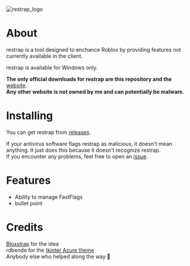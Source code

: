 ![restrap_logo](https://github.com/user-attachments/assets/5f9291a5-f801-4a77-bc5e-cb65435f9245)

# About

restrap is a tool designed to enchance Roblox by providing features not currently available in the client.

restrap is available for Windows only.

**The only official downloads for restrap are this repository and the** [website](https://sites.google.com/view/restrap-roblox).\
**Any other website is not owned by me and can potentially be malware.**

# Installing

You can get restrap from [releases](https://github.com/itstheguy4873/restrap/releases).

If your antivirus software flags restrap as malicious, it doesn't mean anything. It just does this because it doesn't recognize restrap.\
If you encounter any problems, feel free to open an [issue](https://github.com/itstheguy4873/restrap/issues).

# Features

* Ability to manage FastFlags
* bullet point

# Credits

[Bloxstrap](https://github.com/bloxstraplabs/bloxstrap/) for the idea\
rdbende for the [tkinter Azure theme](https://github.com/rdbende/Azure-ttk-theme)\
Anybody else who helped along the way 🙂

